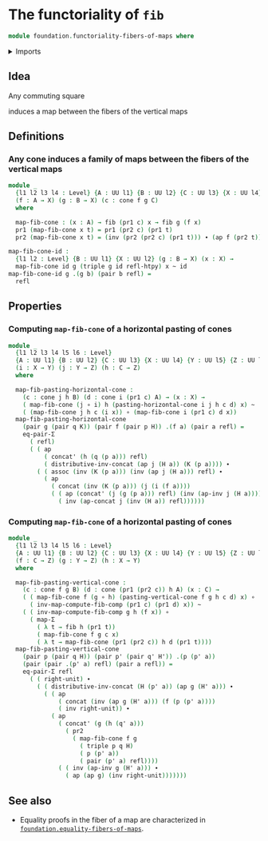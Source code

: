 # The functoriality of `fib`

```agda
module foundation.functoriality-fibers-of-maps where
```

<details><summary>Imports</summary>

```agda
open import foundation.action-on-identifications-functions
open import foundation.cones-over-cospans
open import foundation.dependent-pair-types
open import foundation.universe-levels

open import foundation-core.equality-dependent-pair-types
open import foundation-core.fibers-of-maps
open import foundation-core.function-types
open import foundation-core.functoriality-dependent-pair-types
open import foundation-core.homotopies
open import foundation-core.identity-types
```

</details>

## Idea

Any commuting square

induces a map between the fibers of the vertical maps

## Definitions

### Any cone induces a family of maps between the fibers of the vertical maps

```agda
module _
  {l1 l2 l3 l4 : Level} {A : UU l1} {B : UU l2} {C : UU l3} {X : UU l4}
  (f : A → X) (g : B → X) (c : cone f g C)
  where

  map-fib-cone : (x : A) → fib (pr1 c) x → fib g (f x)
  pr1 (map-fib-cone x t) = pr1 (pr2 c) (pr1 t)
  pr2 (map-fib-cone x t) = (inv (pr2 (pr2 c) (pr1 t))) ∙ (ap f (pr2 t))

map-fib-cone-id :
  {l1 l2 : Level} {B : UU l1} {X : UU l2} (g : B → X) (x : X) →
  map-fib-cone id g (triple g id refl-htpy) x ~ id
map-fib-cone-id g .(g b) (pair b refl) =
  refl
```

## Properties

### Computing `map-fib-cone` of a horizontal pasting of cones

```agda
module _
  {l1 l2 l3 l4 l5 l6 : Level}
  {A : UU l1} {B : UU l2} {C : UU l3} {X : UU l4} {Y : UU l5} {Z : UU l6}
  (i : X → Y) (j : Y → Z) (h : C → Z)
  where

  map-fib-pasting-horizontal-cone :
    (c : cone j h B) (d : cone i (pr1 c) A) → (x : X) →
    ( map-fib-cone (j ∘ i) h (pasting-horizontal-cone i j h c d) x) ~
    ( (map-fib-cone j h c (i x)) ∘ (map-fib-cone i (pr1 c) d x))
  map-fib-pasting-horizontal-cone
    (pair g (pair q K)) (pair f (pair p H)) .(f a) (pair a refl) =
    eq-pair-Σ
      ( refl)
      ( ( ap
          ( concat' (h (q (p a))) refl)
          ( distributive-inv-concat (ap j (H a)) (K (p a)))) ∙
        ( ( assoc (inv (K (p a))) (inv (ap j (H a))) refl) ∙
          ( ap
            ( concat (inv (K (p a))) (j (i (f a))))
            ( ( ap (concat' (j (g (p a))) refl) (inv (ap-inv j (H a)))) ∙
              ( inv (ap-concat j (inv (H a)) refl))))))
```

### Computing `map-fib-cone` of a horizontal pasting of cones

```agda
module _
  {l1 l2 l3 l4 l5 l6 : Level}
  {A : UU l1} {B : UU l2} {C : UU l3} {X : UU l4} {Y : UU l5} {Z : UU l6}
  (f : C → Z) (g : Y → Z) (h : X → Y)
  where

  map-fib-pasting-vertical-cone :
    (c : cone f g B) (d : cone (pr1 (pr2 c)) h A) (x : C) →
    ( ( map-fib-cone f (g ∘ h) (pasting-vertical-cone f g h c d) x) ∘
      ( inv-map-compute-fib-comp (pr1 c) (pr1 d) x)) ~
    ( ( inv-map-compute-fib-comp g h (f x)) ∘
      ( map-Σ
        ( λ t → fib h (pr1 t))
        ( map-fib-cone f g c x)
        ( λ t → map-fib-cone (pr1 (pr2 c)) h d (pr1 t))))
  map-fib-pasting-vertical-cone
    (pair p (pair q H)) (pair p' (pair q' H')) .(p (p' a))
    (pair (pair .(p' a) refl) (pair a refl)) =
    eq-pair-Σ refl
      ( ( right-unit) ∙
        ( ( distributive-inv-concat (H (p' a)) (ap g (H' a))) ∙
          ( ( ap
              ( concat (inv (ap g (H' a))) (f (p (p' a))))
              ( inv right-unit)) ∙
            ( ap
              ( concat' (g (h (q' a)))
                ( pr2
                  ( map-fib-cone f g
                    ( triple p q H)
                    ( p (p' a))
                    ( pair (p' a) refl))))
              ( ( inv (ap-inv g (H' a))) ∙
                ( ap (ap g) (inv right-unit)))))))
```

## See also

- Equality proofs in the fiber of a map are characterized in
  [`foundation.equality-fibers-of-maps`](foundation.equality-fibers-of-maps.md).
